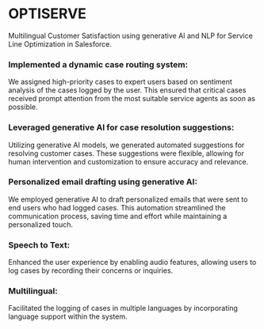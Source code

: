 # OPTISERVE
 Multilingual Customer Satisfaction using generative AI and NLP for Service Line Optimization in Salesforce.<br>
### **Implemented a dynamic case routing system:**<br>
We assigned high-priority cases to expert users based on sentiment analysis of the cases logged by the user. This ensured that critical cases received prompt attention from the most suitable service agents as soon as possible.

### **Leveraged generative AI for case resolution suggestions:**<br>
  Utilizing generative AI models, we generated automated suggestions for resolving customer cases. These suggestions were flexible, allowing for human intervention and customization to ensure accuracy and relevance.

### **Personalized email drafting using generative AI:**<br>
  We employed generative AI to draft personalized emails that were sent to end users who had logged cases. This automation streamlined the communication process, saving time and effort while maintaining a personalized touch.

### **Speech to Text:**<br>
  Enhanced the user experience by enabling audio features, allowing users to log cases by recording their concerns or inquiries.

### **Multilingual:**<br>
  Facilitated the logging of cases in multiple languages by incorporating language support within the system.

